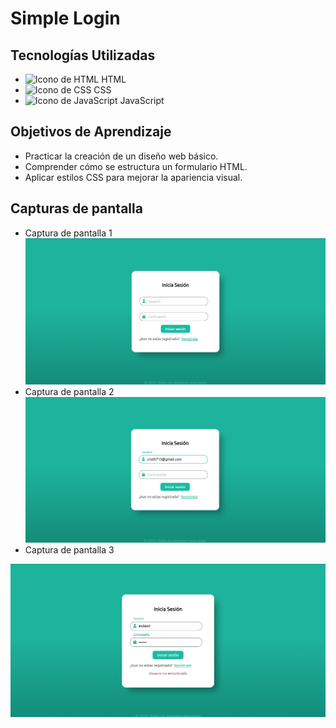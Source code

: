 # Simple Login
## Tecnologías Utilizadas
- <img src="https://cdn-icons-png.flaticon.com/512/732/732212.png" alt="Icono de HTML" width="15" height="15"> HTML
- <img src="https://cdn4.iconfinder.com/data/icons/social-media-logos-6/512/121-css3-512.png" alt="Icono de CSS" width="15" height="15"> CSS
- <img src="https://upload.wikimedia.org/wikipedia/commons/thumb/9/99/Unofficial_JavaScript_logo_2.svg/800px-Unofficial_JavaScript_logo_2.svg.png" alt="Icono de JavaScript" width="15" height="15"> JavaScript
## Objetivos de Aprendizaje
- Practicar la creación de un diseño web básico.
- Comprender cómo se estructura un formulario HTML.
- Aplicar estilos CSS para mejorar la apariencia visual.  
## Capturas de pantalla
  - Captura de pantalla 1 <br>
  <img src="Screenshots/login.png" alt="Login" width="800"><br>
  - Captura de pantalla 2 <br>
  <img src="Screenshots/login2.png" alt="Login" width="800"><br>
  - Captura de pantalla 3 <br>
  <img src="Screenshots/Login3.png" alt="Login" width="800">
  